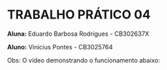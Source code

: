 # TRABALHO PRÁTICO 04

**Aluna:** Eduardo Barbosa Rodrigues - CB302637X

**Aluno:** Vinicius Pontes - CB3025764

Obs: O vídeo demonstrando o funcionamento abaixo:

